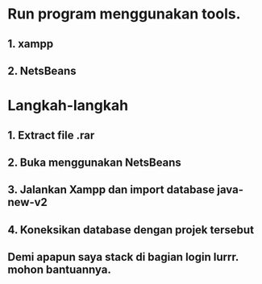 # Run program menggunakan tools.
## 1. xampp
## 2. NetsBeans

# Langkah-langkah
## 1. Extract file .rar
## 2. Buka menggunakan NetsBeans
## 3. Jalankan Xampp dan import database java-new-v2
## 4. Koneksikan database dengan projek tersebut


## Demi apapun saya stack di bagian login lurrr. mohon bantuannya.